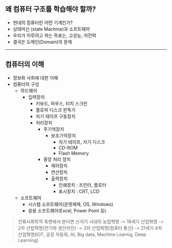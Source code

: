 ## 왜 컴퓨터 구조를 학습해야 할까?
* 현대의 컴퓨터란 어떤 기계인가?
* 상태머신 (state Machine)과 소프트웨어
* 우리가 이루려고 하는 목표는, 고성능, 저전력
* 결국은 도메인(Domain)의 문제
---
## 컴퓨터의 이해
* 정보화 사회에 대한 이해
* 컴퓨터의 구성
    + 하드웨어
        - 입력장치
            * 키보드, 마우스, 터치 스크린
            * 플로피 디스크 판독기
            * 자기 테이프 구동장치
            * 처리장치
                + 주기억장치
                    - 보조기억장치
                        + 자기 테이프, 자기 디스크
                        + CD-ROM
                        + Flash Memory
                + 중앙 처리 장치
                    - 제어장치
                    - 연산장치
                    - 출력장치
                        * 인쇄장치 : 프린터, 플로터
                        * 표시장치 : CRT, LCD
    + 소프트웨어
        - 시스템 소프트웨어(운영체제, OS, Windows)
        - 응용 소프트웨어(Excel, Power Point 등)
> 인류사회학적 축면에서 본다면 신석기 시대의 농업혁명 -> 18세기 산업혁명 -> 2차 산업혁명(전기와 생산라인) -> 3차 산업혁명(컴퓨터 통신) -> 21세기 4차 산업혁명(IOT, 공장 자동화, AI, Big data, Machine Learnig, Deep Learning)